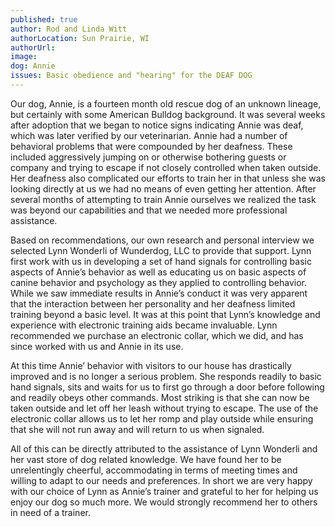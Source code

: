 ```yaml
---
published: true
author: Rod and Linda Witt
authorLocation: Sun Prairie, WI
authorUrl:
image:
dog: Annie
issues: Basic obedience and "hearing" for the DEAF DOG
---
```


Our dog, Annie, is a fourteen month old rescue dog of an unknown lineage, but certainly with some American Bulldog background. It was several weeks after adoption that we began to notice signs indicating Annie was deaf, which was later verified by our veterinarian. Annie had a number of behavioral problems that were compounded by her deafness. These included aggressively jumping on or otherwise bothering guests or company and trying to escape if not closely controlled when taken outside. Her deafness also complicated our efforts to train her in that unless she was looking directly at us we had no means of even getting her attention. After several months of attempting to train Annie ourselves we realized the task was beyond our capabilities and that we needed more professional assistance.

Based on recommendations, our own research and personal interview we selected Lynn Wonderli of Wunderdog, LLC to provide that support. Lynn first work with us in developing a set of hand signals for controlling basic aspects of Annie’s behavior as well as educating us on basic aspects of canine behavior and psychology as they applied to controlling behavior. While we saw immediate results in Annie’s conduct it was very apparent that the interaction between her personality and her deafness limited training beyond a basic level. It was at this point that Lynn’s knowledge and experience with electronic training aids became invaluable. Lynn recommended we purchase an electronic collar, which we did, and has since worked with us and Annie in its use.

At this time Annie’ behavior with visitors to our house has drastically improved and is no longer a serious problem. She responds readily to basic hand signals, sits and waits for us to first go through a door before following and readily obeys other commands. Most striking is that she can now be taken outside and let off her leash without trying to escape. The use of the electronic collar allows us to let her romp and play outside while ensuring that she will not run away and will return to us when signaled.

All of this can be directly attributed to the assistance of Lynn Wonderli and her vast store of dog related knowledge. We have found her to be unrelentingly cheerful, accommodating in terms of meeting times and willing to adapt to our needs and preferences. In short we are very happy with our choice of Lynn as Annie’s trainer and grateful to her for helping us enjoy our dog so much more. We would strongly recommend her to others in need of a trainer.
